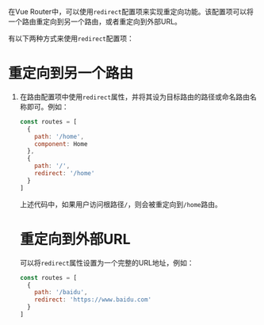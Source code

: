 在Vue Router中，可以使用`redirect`配置项来实现重定向功能。该配置项可以将一个路由重定向到另一个路由，或者重定向到外部URL。

有以下两种方式来使用`redirect`配置项：

# 重定向到另一个路由

1.  在路由配置项中使用`redirect`属性，并将其设为目标路由的路径或命名路由名称即可。例如：

    ```javascript
    const routes = [
      {
        path: '/home',
        component: Home
      },
      {
        path: '/',
        redirect: '/home'
      }
    ]

    ```

    上述代码中，如果用户访问根路径`/`，则会被重定向到`/home`路由。

    # 重定向到外部URL

    可以将`redirect`属性设置为一个完整的URL地址，例如：

    ```javascript
    const routes = [
      {
        path: '/baidu',
        redirect: 'https://www.baidu.com'
      }
    ]
    ```

